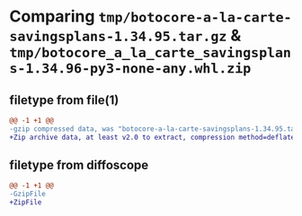 # Comparing `tmp/botocore-a-la-carte-savingsplans-1.34.95.tar.gz` & `tmp/botocore_a_la_carte_savingsplans-1.34.96-py3-none-any.whl.zip`

## filetype from file(1)

```diff
@@ -1 +1 @@
-gzip compressed data, was "botocore-a-la-carte-savingsplans-1.34.95.tar", last modified: Wed May  1 01:06:37 2024, max compression
+Zip archive data, at least v2.0 to extract, compression method=deflate
```

## filetype from diffoscope

```diff
@@ -1 +1 @@
-GzipFile
+ZipFile
```

